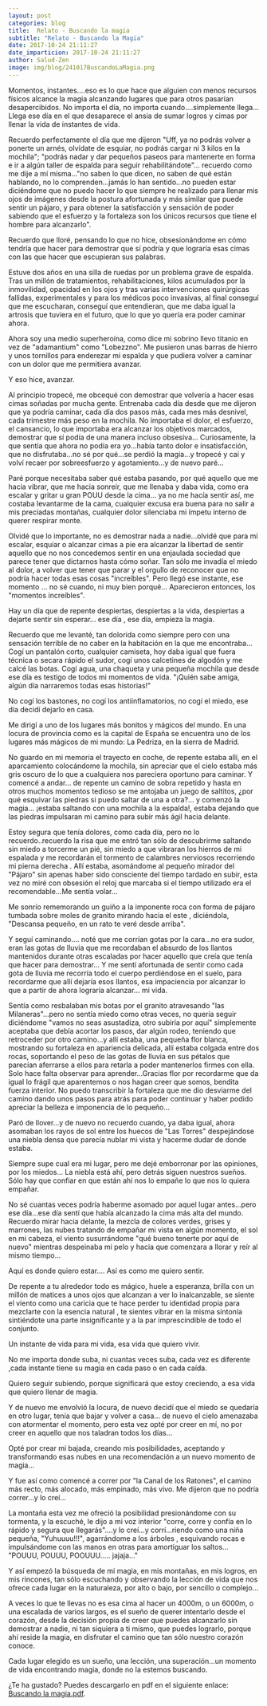 ```yaml
---
layout: post
categories: blog
title:  Relato - Buscando la magia
subtitle: "Relato - Buscando la Magia"
date: 2017-10-24 21:11:27
date_imparticion: 2017-10-24 21:11:27
author: Salud-Zen
image: img/blog/241017BuscandoLaMagia.png
---
```


Momentos, instantes....eso es lo que hace que alguien con menos recursos físicos alcance la magia alcanzando lugares que para otros pasarían desapercibidos.
No importa el día, no importa cuando....simplemente llega...
Llega ese día en el que desaparece el ansia de sumar logros y cimas por llenar la vida de instantes de vida.

Recuerdo perfectamente el día que me dijeron "Uff, ya no podrás volver a ponerte un arnés, olvídate de esquiar, no podrás cargar ni 3 kilos en la mochila"; "podrás nadar y dar pequeños paseos para mantenerte en forma e ir a algún taller de espalda para seguir rehabilitándote"... recuerdo como me dije a mí misma..."no saben lo que dicen, no saben de qué están hablando, no lo comprenden...jamás lo han sentido...no pueden estar diciéndome que no puedo hacer lo que siempre he realizado para llenar mis ojos de imágenes desde la postura afortunada y más similar que puede sentir un pájaro, y para obtener la satisfacción y sensación de poder sabiendo que el esfuerzo y la fortaleza son los únicos recursos que tiene el hombre para alcanzarlo".

Recuerdo que lloré, pensando lo que no hice, obsesionándome en cómo tendría que hacer para demostrar que sí podría y que lograría esas cimas con las que hacer que escupieran sus palabras.

Estuve dos años en una silla de ruedas por un problema grave de espalda. Tras un millón de tratamientos, rehabilitaciones, kilos acumulados por la inmovilidad, opacidad en los ojos y tras varias intervenciones quirúrgicas fallidas, experimentales y para los médicos poco invasivas, al final conseguí que me escucharan, conseguí que entendieran, que me daba igual la artrosis que tuviera en el futuro, que lo que yo quería era poder caminar ahora.

 Ahora soy una medio superheroína, como dice mi sobrino llevo titanio en vez de "adamantium" como "Lobezzno". Me pusieron unas barras de hierro y unos tornillos para enderezar mi espalda y que pudiera volver a caminar con un dolor que me permitiera avanzar.

Y eso hice, avanzar.

Al principio tropecé, me obcequé con demostrar que volvería a hacer esas cimas soñadas por mucha gente. Entrenaba cada día desde que me dijeron que ya podría caminar, cada día dos pasos más, cada mes más desnivel, cada trimestre más peso en la mochila. No importaba el dolor, el esfuerzo, el cansancio, lo que importaba era alcanzar los objetivos marcados, demostrar que sí podía de una manera incluso obsesiva...
Curiosamente, la que sentía que ahora no podía era yo...había tanto dolor e insatisfacción, que no disfrutaba...no sé por qué...se perdió la magia...y tropecé y caí y volví recaer por sobreesfuerzo y agotamiento...y de nuevo paré...

Paré porque necesitaba saber qué estaba pasando, por qué aquello que me hacia vibrar, que me hacia sonreír, que me llenaba y daba vida, como era escalar y gritar u gran POUU desde la cima... ya no me hacía sentir así, me costaba levantarme de la cama, cualquier excusa era buena para no salir a mis preciadas montañas, cualquier dolor silenciaba mi ímpetu interno de querer respirar monte.

Olvidé que lo importante, no es demostrar nada a nadie...olvidé que para mí escalar, esquiar o alcanzar cimas a pie era alcanzar la libertad de sentir aquello que no nos concedemos sentir en una enjaulada sociedad que parece tener que dictarnos hasta cómo soñar. Tan sólo me invadía el miedo al dolor, a volver que tener que parar y el orgullo de reconocer que no podría hacer todas esas cosas "increíbles".
Pero llegó ese instante, ese momento ... no sé cuando, ni muy bien porqué... Aparecieron entonces, los "momentos increíbles".

 Hay un día que de repente despiertas, despiertas a la vida, despiertas a dejarte sentir sin esperar... ese día , ese día, empieza la magia.

Recuerdo que me levanté, tan dolorida como siempre pero con una sensación terrible de no caber en la habitación en la que me encontraba... Cogí un pantalón corto, cualquier camiseta, hoy daba igual que fuera técnica o secara rápido el sudor, cogí unos calcetines de algodón y me calcé las botas. Cogí agua, una chaqueta y una pequeña mochila que desde ese día es testigo de todos mi momentos de vida. "¡Quién sabe amiga, algún día narraremos todas esas historias!"

No cogí los bastones, no cogí los antiinflamatorios, no cogí el miedo, ese día decidí dejarlo en casa.

Me dirigí a uno de los lugares más bonitos y mágicos del mundo. En una locura de provincia como es la capital de España se encuentra uno de los lugares más mágicos de mi mundo: La Pedriza, en la sierra de Madrid.

No guardo en mi memoria el trayecto en coche, de repente estaba allí, en el aparcamiento colocándome la mochila, sin apreciar que el cielo estaba más gris oscuro de lo que a cualquiera nos pareciera oportuno para caminar. Y comencé a andar... de repente un camino de sobra repetido y hasta en otros muchos momentos tedioso se me antojaba un juego de saltitos, ¿por qué esquivar las piedras si puedo saltar de una a otra?... y comenzó la magia... ¡estaba saltando con una mochila a la espalda!, estaba dejando que las piedras impulsaran mi camino para subir más ágil hacia delante.

Estoy segura que tenía dolores, como cada día, pero no lo recuerdo..recuerdo la risa que me entró tan sólo de descubrirme saltando sin miedo a torcerme un pié, sin miedo a que vibraran los hierros de mi espalada y me recordarán el tormento de calambres nerviosos recorriendo mi pierna derecha . Allí estaba, asomándome al pequeño mirador del "Pájaro" sin apenas haber sido consciente del tiempo tardado en subir, esta vez no miré con obsesión el reloj que marcaba si el tiempo utilizado era el recomendable...Me sentía volar...

 Me sonrío rememorando un guiño a la imponente roca con forma de pájaro tumbada sobre moles de granito mirando hacia el este , diciéndola, "Descansa pequeño, en un rato te veré desde arriba".

Y seguí caminando.... noté que me corrían gotas por la cara...no era sudor, eran las gotas de lluvia que me recordaban el absurdo de los llantos mantenidos durante otras escaladas por hacer aquello que creía que tenía que hacer para demostrar... Y me sentí afortunada de sentir como cada gota de lluvia me recorría todo el cuerpo perdiéndose en el suelo, para recordarme que allí dejaría esos llantos, esa impaciencia por alcanzar lo que a partir de ahora lograría alcanzar... mi vida.

Sentía como resbalaban mis botas por el granito atravesando "las Milaneras"...pero no sentía miedo como otras veces, no quería seguir diciéndome "vamos no seas asustadiza, otro subiría por aquí" simplemente aceptaba que debía acortar los pasos, dar algún rodeo, teniendo que retroceder por otro camino...y allí estaba, una pequeña flor blanca, mostrando su fortaleza en apariencia delicada, allí estaba colgada entre dos rocas, soportando el peso de las gotas de lluvia en sus pétalos que parecían aferrarse a ellos para retarla a poder mantenerlos firmes con ella.
Solo hace falta observar para aprender...Gracias flor por recordarme que da igual lo frágil que aparentemos o nos hagan creer que somos, bendita fuerza interior. No puedo transcribir la fortaleza que me dio desviarme del camino dando unos pasos para atrás para poder continuar y haber podido apreciar la belleza e imponencia de lo pequeño...

Paró de llover...y de nuevo no recuerdo cuando, ya daba igual, ahora asomaban los rayos de sol entre los huecos de "Las Torres" despejándose una niebla densa que parecía nublar mi vista y hacerme dudar de donde estaba.

Siempre supe cual era mi lugar, pero me dejé emborronar por las opiniones, por los miedos... La niebla está ahí, pero detrás siguen nuestros sueños. Sólo hay que confiar en que están ahí nos lo empañe lo que nos lo quiera empañar.

 No sé cuantas veces podría haberme asomado por aquel lugar antes...pero ese día...ese día sentí que había alcanzado la cima más alta del mundo. Recuerdo mirar hacia delante, la mezcla de colores verdes, grises y marrones, las nubes tratando de empañar mi vista en algún momento, el sol en mi cabeza, el viento susurrándome "qué bueno tenerte por aquí de nuevo" mientras despeinaba mi pelo y hacia que comenzara a llorar y reír al mismo tiempo...

Aquí es donde quiero estar.... Así es como me quiero sentir.

De repente a tu alrededor todo es mágico, huele a esperanza, brilla con un millón de matices a unos ojos que alcanzan a ver lo inalcanzable, se siente el viento como una caricia que te hace perder tu identidad propia para mezclarte con la esencia natural , te sientes vibrar en la misma sintonía sintiéndote una parte insignificante y a la par imprescindible de todo el conjunto.

Un instante de vida para mi vida, esa vida que quiero vivir.

No me importa donde suba, ni cuantas veces suba, cada vez es diferente ,cada instante tiene su magia en cada paso o en cada caída.

Quiero seguir subiendo, porque significará que estoy creciendo, a esa vida que quiero llenar de magia.

Y de nuevo me envolvió la locura, de nuevo decidí que el miedo se quedaría en otro lugar, tenía que bajar y volver a casa... de nuevo el cielo amenazaba con atormentar el momento, pero esta vez opté por creer en mí, no por creer en aquello que nos taladran todos los días...

Opté por crear mi bajada, creando mis posibilidades, aceptando y transformando esas nubes en una recomendación a un nuevo momento de magia...

Y fue así como comencé a correr por "la Canal de los Ratones", el camino más recto, más alocado, más empinado, más vivo. Me dijeron que no podría correr...y lo creí...

La montaña esta vez me ofreció la posibilidad presionándome con su tormenta, y la escuché, le dijo a mi voz interior "corre, corre y confía en lo rápido y segura que llegarás"....y lo creí...y corrí...riendo como una niña pequeña, "Yuhuuuu!!!", agarrándome a los árboles , esquivando rocas e impulsándome con las manos en otras para amortiguar los saltos... "POUUU, POUUU, POOUUU..... jajaja..."

Y así empezó la búsqueda de mi magia, en mis montañas, en mis logros, en mis rincones, tan sólo escuchando y observando la lección de vida que nos ofrece cada lugar en la naturaleza, por alto o bajo, por sencillo o complejo...

A veces lo que te llevas no es esa cima al hacer un 4000m, o un 6000m, o una escalada de varios largos, es el sueño de querer intentarlo desde el corazón, desde la decisión propia de creer que puedes alcanzarlo sin demostrar a nadie, ni tan siquiera a ti mismo, que puedes lograrlo, porque ahí reside la magia, en disfrutar el camino que tan sólo nuestro corazón conoce.

Cada lugar elegido es un sueño, una lección, una superación...un momento de vida encontrando magia, donde no la estemos buscando.

¿Te ha gustado? Puedes descargarlo en pdf en el siguiente enlace: [Buscando la magia.pdf][descarga].

[descarga]: {{site.url}}{{site.baseurl}}/img/blog/2017-10-24-BuscandoLaMagia.pdf
